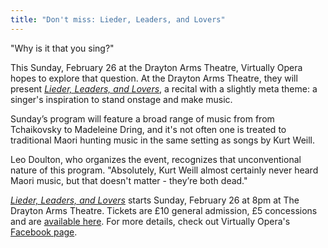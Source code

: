 ```yaml
---
title: "Don't miss: Lieder, Leaders, and Lovers"
---
```


"Why is it that you sing?"

This Sunday, February 26 at the Drayton Arms Theatre, Virtually Opera hopes to explore that question. At the Drayton Arms Theatre, they will present [*Lieder, Leaders, and Lovers*](http://www.thedraytonarmstheatre.co.uk/component/jevents/eventdetail/4693/-/lieder-leaders-lovers?Itemid=402), a recital with a slightly meta theme: a singer's inspiration to stand onstage and make music.

Sunday’s program will feature a broad range of music from from Tchaikovsky to Madeleine Dring, and it's not often one is treated to traditional Maori hunting music in the same setting as songs by Kurt Weill.

Leo Doulton, who organizes the event, recognizes that unconventional nature of this program. "Absolutely, Kurt Weill almost certainly never heard Maori music, but that doesn't matter - they’re both dead."

[*Lieder, Leaders, and Lovers*](http://www.thedraytonarmstheatre.co.uk/component/jevents/eventdetail/4693/-/lieder-leaders-lovers?Itemid=402) starts Sunday, February 26 at 8pm at The Drayton Arms Theatre. Tickets are £10 general admission, £5 concessions and are [available here](http://www.thedraytonarmstheatre.co.uk/component/jevents/eventdetail/4693/-/lieder-leaders-lovers?Itemid=402). For more details, check out Virtually Opera's [Facebook page](https://facebook.com/VirtuallyOpera/).





